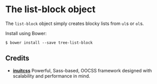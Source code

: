 # The list-block object

The `list-block` object simply creates blocky lists from `ul`s or `ol`s.

Install using Bower:

    $ bower install --save tree-list-block

## Credits

* **[inuitcss](https://github.com/inuitcss)** Powerful, Sass-based, OOCSS
framework designed with scalability and performance in mind.
